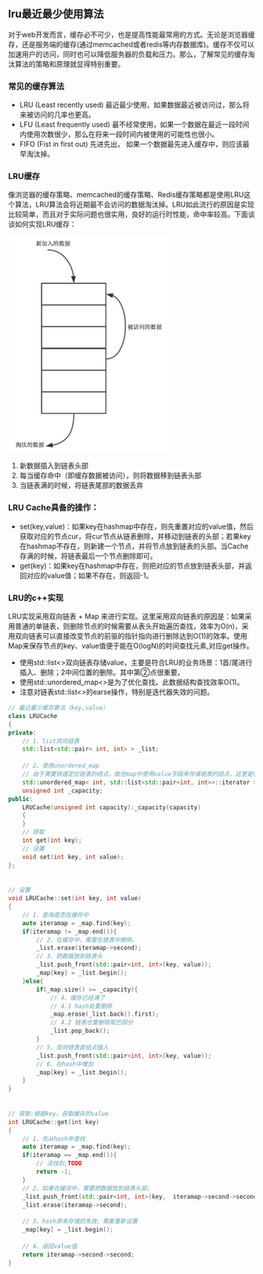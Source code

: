 ## lru最近最少使用算法

对于web开发而言，缓存必不可少，也是提高性能最常用的方式。无论是浏览器缓存，还是服务端的缓存(通过memcached或者redis等内存数据库)。缓存不仅可以加速用户的访问，同时也可以降低服务器的负载和压力。那么，了解常见的缓存淘汰算法的策略和原理就显得特别重要。

### 常见的缓存算法
* LRU (Least recently used) 最近最少使用，如果数据最近被访问过，那么将来被访问的几率也更高。
* LFU (Least frequently used) 最不经常使用，如果一个数据在最近一段时间内使用次数很少，那么在将来一段时间内被使用的可能性也很小。
* FIFO (Fist in first out) 先进先出， 如果一个数据最先进入缓存中，则应该最早淘汰掉。

### LRU缓存
像浏览器的缓存策略、memcached的缓存策略、Redis缓存策略都是使用LRU这个算法，LRU算法会将近期最不会访问的数据淘汰掉。LRU如此流行的原因是实现比较简单，而且对于实际问题也很实用，良好的运行时性能，命中率较高。下面谈谈如何实现LRU缓存：

![](image/2021-09-03-06-57-17.png)

1. 新数据插入到链表头部
2. 每当缓存命中（即缓存数据被访问），则将数据移到链表头部
3. 当链表满的时候，将链表尾部的数据丢弃

### LRU Cache具备的操作：

* set(key,value)：如果key在hashmap中存在，则先重置对应的value值，然后获取对应的节点cur，将cur节点从链表删除，并移动到链表的头部；若果key在hashmap不存在，则新建一个节点，并将节点放到链表的头部。当Cache存满的时候，将链表最后一个节点删除即可。
* get(key)：如果key在hashmap中存在，则把对应的节点放到链表头部，并返回对应的value值；如果不存在，则返回-1。

### LRU的c++实现
LRU实现采用双向链表 + Map 来进行实现。这里采用双向链表的原因是：如果采用普通的单链表，则删除节点的时候需要从表头开始遍历查找，效率为O(n)，采用双向链表可以直接改变节点的前驱的指针指向进行删除达到O(1)的效率。使用Map来保存节点的key、value值便于能在O(logN)的时间查找元素,对应get操作。


* 使用std::list<>双向链表存储value，主要是符合LRU的业务场景：1首/尾进行插入、删除；2中间位置的删除。其中第②点很重要。
* 使用std::unordered_map<>是为了优化查找。此数据结构查找效率O(1)。
* 注意对链表std::list<>的earse操作，特别是迭代器失效的问题。

```C++
// 最近最少缓存算法（key,value）
class LRUCache
{
private:
    // 1、list双向链表
    std::list<std::pair< int, int> > _list;

    // 2、使用unordered_map
    // 由于需要快速定位链表的结点，故在map中使用value字段来存储链表的结点，这里是使用了迭代器。
    std::unordered_map< int, std::list<std::pair<int, int>>::iterator > _map;
    unsigned int _capacity; 
public:
    LRUCache(unsigned int capacity):_capacity(capacity)
    {
    }
    // 获取
    int get(int key);
    // 设置
    void set(int key, int value);
};


// 设置
void LRUCache::set(int key, int value)
{
    // 1、查询是否在缓存中
    auto iteramap = _map.find(key);
    if(iteramap != _map.end()){
        // 2、在缓存中，需要在链表中擦除。
        _list.erase(iteramap->second);
        // 3、把数据放到链表头
        _list.push_front(std::pair<int, int>(key, value));
        _map[key] = _list.begin();
    }else{
        if(_map.size() >= _capacity){
            // 4、缓存已经满了
            // 4.1 hash处要删除
            _map.erase(_list.back().first);
            // 4.2 链表也要删除尾巴部分
            _list.pop_back(); 
        }
        // 5、双向链表首结点插入
        _list.push_front(std::pair<int, int>(key, value));
        // 6、在hash中增加
        _map[key] = _list.begin();
    }   
}


// 获取:根据key，获取缓存的value
int LRUCache::get(int key)
{
    // 1、先从hash中查找
    auto iteramap = _map.find(key);
    if(iteramap == _map.end()){
        // 没找到,TODO
        return -1;
    }
    // 2、如果在缓存中，需要把数据放到链表头部。
    _list.push_front(std::pair<int, int>(key,  iteramap->second->second));
    _list.erase(iteramap->second);
    
    // 3、hash原来存储的失效，需要重新设置
    _map[key] = _list.begin();
    
    // 4、返回value值
    return iteramap->second->second;
}
```


